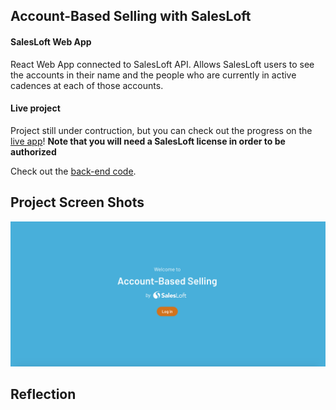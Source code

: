 ## Account-Based Selling with SalesLoft

#### SalesLoft Web App

React Web App connected to SalesLoft API.  Allows SalesLoft users to see the accounts in their name and the people who are currently in active cadences at each of those accounts.

#### Live project

Project still under contruction, but you can check out the progress on the [live app](https://shaundai-salesloft.surge.sh)!  **Note that you will need a SalesLoft license in order to be authorized**

Check out the [back-end code](https://github.com/shaundai/shaundai-salesloft-node).

## Project Screen Shots
![Homepage screenshot](./public/images/homepage.png?raw=true "Homepage")

## Reflection
